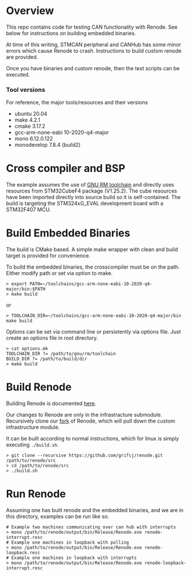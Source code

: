 # Overview
This repo contains code for testing CAN functionality with Renode. See below
for instructions on building embedded binaries.

At time of this writing, STMCAN peripheral and CANHub has some minor errors
which cause Renode to crash. Instructions to build custom renode are provided.

Once you have binaries and custom renode, then the test scripts can be
executed.

### Tool versions
For reference, the major tools/resources and their versions

* ubuntu 20.04
* make 4.2.1
* cmake 3.17.2
* gcc-arm-none-eabi 10-2020-q4-major
* mono 6.12.0.122
* monodevelop 7.8.4 (build2)

# Cross compiler and BSP
The example assumes the use of [GNU RM
toolchain](https://developer.arm.com/tools-and-software/open-source-software/developer-tools/gnu-toolchain/gnu-rm)
and directly uses resources from STM32CubeF4 package (V1.25.2). The cube
resources have been imported directly into source build so it is
self-contained. The build is targeting the STM324xG_EVAL development board with
a STM32F407 MCU.

# Build Embedded Binaries
The build is CMake based. A simple make wrapper with clean and build target is
provided for convenience.

To build the embedded binaries, the crosscompiler must be on the path. Either
modify path or set via option to make.
```
> export PATH=~/toolchains/gcc-arm-none-eabi-10-2020-q4-major/bin:$PATH
> make build
```
or
```
> TOOLCHAIN_DIR=~/toolchains/gcc-arm-none-eabi-10-2020-q4-major/bin make build
```

Options can be set via command line or persistently via options file. Just
create an options file in root directory.
```
> cat options.mk
TOOLCHAIN_DIR ?= /path/to/gnu/rm/toolchain
BUILD_DIR ?= /path/to/build/dir
> make build
```

# Build Renode
Building Renode is documented
[here](https://renode.readthedocs.io/en/latest/advanced/building_from_sources.html).

Our changes to Renode are only in the infrastracture submodule. Recursively clone our
[fork](https://github.com/grifcj/renode.git) of Renode, which will pull down the custom infrastructure module.

It can be built according to normal instructions, which for linux is simply
executing `./build.sh`.

```
> git clone --recursive https://github.com/grifcj/renode.git /path/to/renode/src
> cd /path/to/renode/src
> ./build.sh
```

# Run Renode

Assuming one has built renode and the embedded binaries, and we are in this
directory, examples can be run like so.
```
# Example two machines communicating over can hub with interrupts
> mono /path/to/renode/output/bin/Release/Renode.exe renode-interrupt.resc
# Example one machines in loopback with polling
> mono /path/to/renode/output/bin/Release/Renode.exe renode-loopback.resc
# Example one machines in loopback with interrupts
> mono /path/to/renode/output/bin/Release/Renode.exe renode-loopback-interrupt.resc
```

